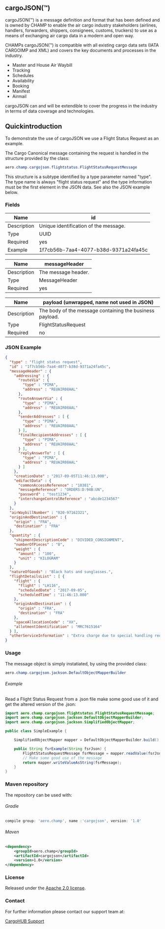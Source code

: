 ## cargoJSON(™) 
cargoJSON(™) is a message definition and format that has been defined and is owned by CHAMP to enable the air cargo industry stakeholders (airlines, handlers, forwarders, shippers, consignees, customs, truckers) to use as a means of exchanging air cargo data in a modern and open way. 

CHAMPs cargoJSON(™) is compatible with all existing cargo data sets (IATA CARGOIMP and XML) and covers the key documents and processes in the industry. 

- Master and House Air Waybill
- Tracking
- Schedules
- Availability
- Booking
- Manifest
- Airmail

cargoJSON can and will be extendible to cover the progress in the industry in terms of data coverage and technologies.

## Quickintroduction

To demonstrate the use of cargoJSON we use a Flight Status Request as an example.

The Cargo Canonical message containing the request is handled in the structure provided by the class:

```java
aero.champ.cargojson.flightstatus.FlightStatusRequestMessage
```

This structure is a subtype identified by a type parameter named "type". The type name is always "flight status request" and the type information must be the first element in the JSON data. See also the JSON example below.

### Fields

Name | id
------ | ------
Description | Unique identification of the message.
Type | UUID
Required | yes
Example | 1f7cb56b-7aa4-4077-b38d-9371a24fa45c

Name | messageHeader
------ | ------
Description | The message header.
Type | MessageHeader
Required | yes

Name | payload (unwrapped, name not used in JSON)
------ | ------
Description | The body of the message containing the business payload.
Type | FlightStatusRequest
Required | no

### JSON Example

```json
{
  "type" : "flight status request",
  "id" : "1f7cb56b-7aa4-4077-b38d-9371a24fa45c",
  "messageHeader" : {
    "addressing" : {
      "routeVia" : {
        "type" : "PIMA",
        "address" : "REUAIR08AAL"
      },
      "routeAnswerVia" : {
        "type" : "PIMA",
        "address" : "REUAIR08AAL"
      },
      "senderAddresses" : [ {
        "type" : "PIMA",
        "address" : "REUAIR08AAL"
      } ],
      "finalRecipientAddresses" : [ {
        "type" : "PIMA",
        "address" : "REUAIR08AAL"
      } ],
      "replyAnswerTo" : [ {
        "type" : "PIMA",
        "address" : "REUAIR08AAL"
      } ]
    },
    "creationDate" : "2017-09-05T11:46:13.000",
    "edifactData" : {
      "commonAccessReference" : "10381",
      "messageReference" : "ORDERS:D:94B:UN",
      "password" : "test1234",
      "interchangeControlReference" : "abcde1234567"
    }
  },
  "airWaybillNumber" : "020-97162321",
  "originAndDestination" : {
    "origin" : "FRA",
    "destination" : "FRA"
  },
  "quantity" : {
    "shipmentDescriptionCode" : "DIVIDED_CONSIGNMENT",
    "numberOfPieces" : "8",
    "weight" : {
      "amount" : "100",
      "unit" : "KILOGRAM"
    }
  },
  "natureOfGoods" : "Black hats and sunglasses.",
  "flightDetailsList" : [ {
    "flight" : {
      "flight" : "LH116",
      "scheduledDate" : "2017-09-05",
      "scheduledTime" : "11:46:13.000"
    },
    "originAndDestination" : {
      "origin" : "FRA",
      "destination" : "FRA"
    },
    "spaceAllocationCode" : "XX",
    "allotmentIdentification" : "MRC7615164"
  } ],
  "otherServiceInformation" : "Extra charge due to special handling requirements."
}
```

### Usage

The message object is simply instatiated, by using the provided class:
```java
aero.champ.cargojson.jackson.DefaultObjectMapperBuilder
```

###### Example

Read a Flight Status Request from a .json file make some good use of it and get the altered version of the .json: 

```java
import aero.champ.cargojson.flightstatus.FlightStatusRequestMessage;
import aero.champ.cargojson.jackson.DefaultObjectMapperBuilder;
import aero.champ.cargojson.jackson.SimplifiedObjectMapper;

public class SimpleExample {

    SimplifiedObjectMapper mapper = DefaultObjectMapperBuilder.build();

    public String fsrExample(String fsrJson) {
        FlightStatusRequestMessage fsrMessage = mapper.readValue(fsrJson, FlightStatusRequestMessage.class);
        // Make some good use of the message
        return mapper.writeValueAsString(fsrMessage);
    }
}
``` 

### Maven repository

The repository can be used with: 

###### Gradle
```groovy
compile group: 'aero.champ', name :'cargojson', version: '1.0'
```

###### Maven
```xml
<dependency>
    <groupId>aero.champ</groupId>
    <artifactId>cargojson</artifactId>
    <version>1.0</version>
</dependency>
```

### License

Released under the [Apache 2.0 license](http://www.apache.org/licenses/LICENSE-2.0.html).

### Contact

For further information please contact our support team at:

[CargoHUB Support](mailto:cargohub.support@champ.aero)